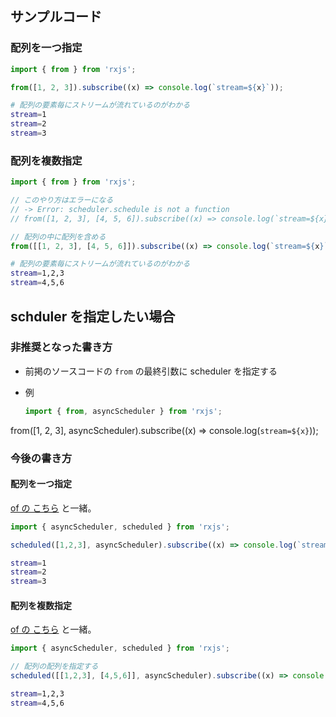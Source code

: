 ## サンプルコード

### 配列を一つ指定

```typescript
import { from } from 'rxjs';

from([1, 2, 3]).subscribe((x) => console.log(`stream=${x}`));
```

```bash
# 配列の要素毎にストリームが流れているのがわかる
stream=1
stream=2
stream=3
```

### 配列を複数指定

```typescript
import { from } from 'rxjs';

// このやり方はエラーになる
// -> Error: scheduler.schedule is not a function
// from([1, 2, 3], [4, 5, 6]).subscribe((x) => console.log(`stream=${x}`));

// 配列の中に配列を含める
from([[1, 2, 3], [4, 5, 6]]).subscribe((x) => console.log(`stream=${x}`));
```

```bash
# 配列の要素毎にストリームが流れているのがわかる
stream=1,2,3
stream=4,5,6
```

## schduler を指定したい場合

### 非推奨となった書き方

- 前掲のソースコードの `from` の最終引数に scheduler を指定する
- 例
  
  ```typescript
  import { from, asyncScheduler } from 'rxjs';
  ```

from([1, 2, 3], asyncScheduler).subscribe((x) => console.log(`stream=${x}`));

### 今後の書き方

#### 配列を一つ指定
[of の こちら]() と一緒。

```typescript
import { asyncScheduler, scheduled } from 'rxjs';

scheduled([1,2,3], asyncScheduler).subscribe((x) => console.log(`stream=${x}`));
```

```bash
stream=1
stream=2
stream=3
```

#### 配列を複数指定

[of の こちら]() と一緒。

```typescript
import { asyncScheduler, scheduled } from 'rxjs';

// 配列の配列を指定する
scheduled([[1,2,3], [4,5,6]], asyncScheduler).subscribe((x) => console.log(`stream=${x}`));
```

```bash
stream=1,2,3
stream=4,5,6
```
